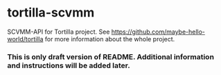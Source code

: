 # tortilla-scvmm
SCVMM-API for Tortilla project. See https://github.com/maybe-hello-world/tortilla for more information about the whole project.

### This is only draft version of README. Additional information and instructions will be added later.
